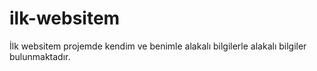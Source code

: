 # ilk-websitem
İlk websitem projemde kendim ve benimle alakalı bilgilerle alakalı bilgiler bulunmaktadır. 
